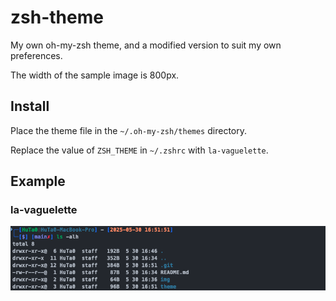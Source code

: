 # zsh-theme
My own oh-my-zsh theme, and a modified version to suit my own preferences.

The width of the sample image is 800px.

## Install

Place the theme file in the `~/.oh-my-zsh/themes` directory.

Replace the value of `ZSH_THEME` in `~/.zshrc` with `la-vaguelette`.

## Example

### la-vaguelette

![la-vaguelette](./img/la-vaguelette.jpg)

